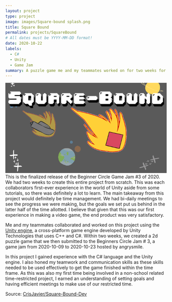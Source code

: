 ```yaml
---
layout: project
type: project
image: images/Square-bound splash.png
title: Square Bound
permalink: projects/SquareBound
# All dates must be YYYY-MM-DD format!
date: 2020-10-22
labels:
  - C#
  - Unity
  - Game Jam
summary: A puzzle game me and my teammates worked on for two weeks for the Beginner GameJam #3.
---
```


<img class="ui medium right floated rounded image" src="../images/Square-bound splash.png">
This is the finalized release of the Beginner Circle Game Jam #3 of 2020. We had two weeks to create this entire project from scratch. This was each collaborators first-ever experience in the world of Unity aside from some tutorials, so there was definitely a lot to learn. The main takeaway from this project would definitely be time management. We had bi-daily meetings to see the progress we were making, but the goals we set put us behind in the latter half of the time allotted. I believe that given that this was our first experience in making a video game, the end product was very satisfactory.

Me and my teammates collaborated and worked on this project using the [Unity engine](https://unity.com), a cross-platform game engine developed by Unity Technologies that uses C++ and C#. Within two weeks, we created a 2d puzzle game that we then submitted to the Beginners Circle Jam # 3, a game jam from 2020-10-09 to 2020-10-23 hosted by angrysmile. 

In this project I gained experience with the C# language and the Unity engine. I also honed my teamwork and communication skills as these skills needed to be used effectively to get the game finished within the time frame. As this was also my first time being involved in a non-school related time-restricted project, I earned an understanding of setting goals and having efficient meetings to make use of our restricted time. 
 
Source: <a href="https://github.com/CrisJavier/Square-Bound-Dev"><i class="large github icon"></i>CrisJavier/Square-Bound-Dev</a>
